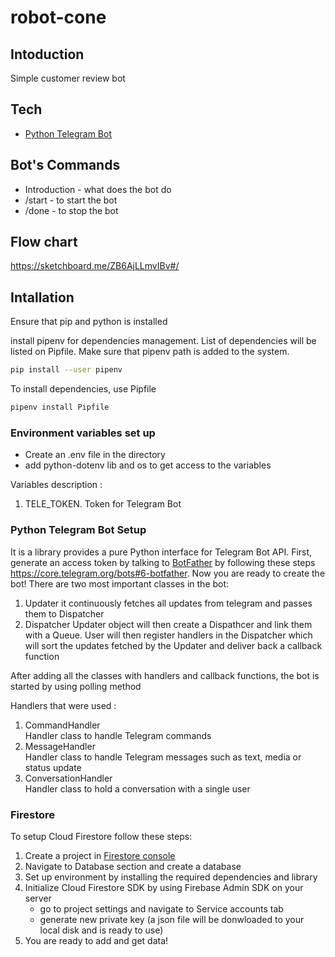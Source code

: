 # robot-cone

## Intoduction 
Simple customer review bot

## Tech 
- [Python Telegram Bot](https://github.com/python-telegram-bot/python-telegram-bot)

## Bot's Commands
- Introduction - what does the bot do
- /start  - to start the bot
- /done - to stop the bot

## Flow chart 
https://sketchboard.me/ZB6AjLLmvIBv#/

## Intallation
Ensure that pip and python is installed

install pipenv for dependencies management. List of dependencies will be listed on Pipfile. Make sure that pipenv path is added to the system.
```sh
pip install --user pipenv
```

To install dependencies, use Pipfile
```sh
pipenv install Pipfile
```

### Environment variables set up
- Create an .env file in the directory
- add python-dotenv lib and os to get access to the variables  

Variables description :
1. TELE_TOKEN. Token for Telegram Bot

### Python Telegram Bot Setup
It is a library provides a pure Python interface for Telegram Bot API.
First, generate an access token by talking to [BotFather](https://t.me/botfather) by following these steps https://core.telegram.org/bots#6-botfather. Now you are ready to create the bot!
There are two most important classes in the bot:
1. Updater 
    it continuously fetches all updates from telegram and passes them to Dispatcher
2. Dispatcher
    Updater object will then create a Dispathcer and link them with a Queue.
    User will then register handlers in the Dispatcher which will sort the updates fetched by the Updater and deliver back a callback function

After adding all the classes with handlers and callback functions, the bot is started by using polling method 

Handlers that were used :
1. CommandHandler  
Handler class to handle Telegram commands
2. MessageHandler  
Handler class to handle Telegram messages such as text, media or status update
3. ConversationHandler  
Handler class to hold a conversation with a single user

### Firestore 
To setup Cloud Firestore follow these steps:
1. Create a project in [Firestore console](https://console.firebase.google.com/u/0/)    
2. Navigate to Database section and create a database
3. Set up environment by installing the required dependencies and library
4. Initialize Cloud Firestore SDK by using Firebase Admin SDK on your server
    - go to project settings and navigate to Service accounts tab
    - generate new private key (a json file will be donwloaded to your local disk and is ready to use)
5. You are ready to add and get data!
